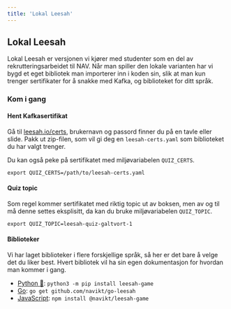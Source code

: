 ```yaml
---
title: 'Lokal Leesah'
---
```


## Lokal Leesah

Lokal Leesah er versjonen vi kjører med studenter som en del av rekrutteringsarbeidet til NAV.
Når man spiller den lokale varianten har vi bygd et eget bibliotek man importerer inn i koden sin,
slik at man kun trenger sertifikater for å snakke med Kafka, og biblioteket for ditt språk.

### Kom i gang

#### Hent Kafkasertifikat

Gå til [leesah.io/certs](https://leesah.io/certs), brukernavn og passord finner du på en tavle eller slide.
Pakk ut zip-filen, som vil gi deg en `leesah-certs.yaml` som biblioteket du har valgt trenger.

Du kan også peke på sertifikatet med miljøvariabelen `QUIZ_CERTS`.

```shell
export QUIZ_CERTS=/path/to/leesah-certs.yaml
```

#### Quiz topic

Som regel kommer sertifikatet med riktig topic ut av boksen, men av og til må denne settes eksplisitt, da kan du bruke miljøvariabelen `QUIZ_TOPIC`.

```shell
export QUIZ_TOPIC=leesah-quiz-galtvort-1
```

#### Biblioteker

Vi har laget biblioteker i flere forskjellige språk, så her er det bare å velge det du liker best.
Hvert bibliotek vil ha sin egen dokumentasjon for hvordan man kommer i gang.

- [Python 🐍](https://github.com/navikt/leesah-game-python): `python3 -m pip install leesah-game`
- [Go](https://github.com/navikt/go-leesah): `go get github.com/navikt/go-leesah`
- [JavaScript](https://github.com/navikt/leesah-game): `npm install @navikt/leesah-game`